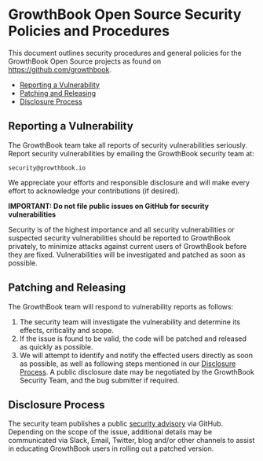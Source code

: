 # GrowthBook Open Source Security Policies and Procedures

This document outlines security procedures and general policies for the
GrowthBook Open Source projects as found on https://github.com/growthbook.

  * [Reporting a Vulnerability](#reporting-a-vulnerability)
  * [Patching and Releasing](#patching-and-releasing)
  * [Disclosure Process](#disclosure-process)

## Reporting a Vulnerability

The GrowthBook team take all reports of security vulnerabilities
seriously. Report security vulnerabilities by emailing the GrowthBook security team at:
    
    security@growthbook.io

We appreciate your efforts and responsible disclosure and will
make every effort to acknowledge your contributions (if desired). 

**IMPORTANT: Do not file public issues on GitHub for security vulnerabilities**

Security is of the highest importance and all security vulnerabilities or suspected security vulnerabilities should be reported to GrowthBook privately, to minimize attacks against current users of GrowthBook before they are fixed. Vulnerabilities will be investigated and patched as soon as possible.

  
## Patching and Releasing
The GrowthBook team will respond to vulnerability reports as follows:
 
1.  The security team will investigate the vulnerability and determine its effects, criticality and scope.
2.  If the issue is found to be valid, the code will be patched and released as quickly as possible. 
3.  We will attempt to identify and notify the effected users directly as soon as possible, as well as following steps mentioned in our [Disclosure Process](#disclosure-process). A public disclosure date may be negotiated by the GrowthBook Security Team, and the bug submitter if required.

## Disclosure Process
The security team publishes a public [security advisory](https://github.com/growthbook/growthbook/security/advisories) via GitHub. Depending on the scope of the issue, additional details may be communicated via Slack, Email, Twitter, blog and/or other channels to assist in educating GrowthBook users in rolling out a patched version. 

